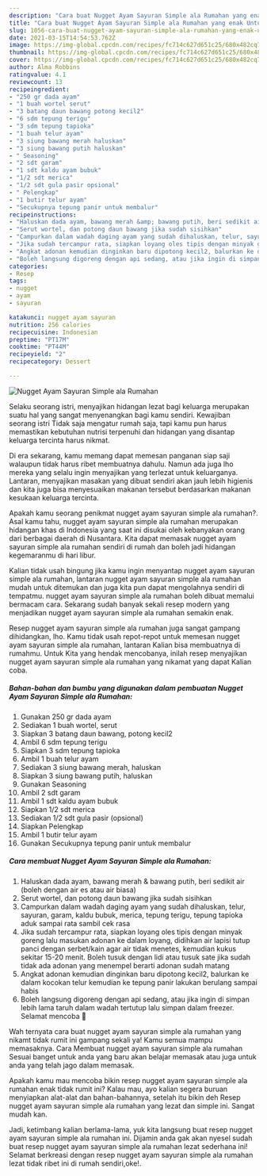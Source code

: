 ```yaml
---
description: "Cara buat Nugget Ayam Sayuran Simple ala Rumahan yang enak Untuk Jualan"
title: "Cara buat Nugget Ayam Sayuran Simple ala Rumahan yang enak Untuk Jualan"
slug: 1056-cara-buat-nugget-ayam-sayuran-simple-ala-rumahan-yang-enak-untuk-jualan
date: 2021-03-15T14:54:53.762Z
image: https://img-global.cpcdn.com/recipes/fc714c627d651c25/680x482cq70/nugget-ayam-sayuran-simple-ala-rumahan-foto-resep-utama.jpg
thumbnail: https://img-global.cpcdn.com/recipes/fc714c627d651c25/680x482cq70/nugget-ayam-sayuran-simple-ala-rumahan-foto-resep-utama.jpg
cover: https://img-global.cpcdn.com/recipes/fc714c627d651c25/680x482cq70/nugget-ayam-sayuran-simple-ala-rumahan-foto-resep-utama.jpg
author: Alma Robbins
ratingvalue: 4.1
reviewcount: 13
recipeingredient:
- "250 gr dada ayam"
- "1 buah wortel serut"
- "3 batang daun bawang potong kecil2"
- "6 sdm tepung terigu"
- "3 sdm tepung tapioka"
- "1 buah telur ayam"
- "3 siung bawang merah haluskan"
- "3 siung bawang putih haluskan"
- " Seasoning"
- "2 sdt garam"
- "1 sdt kaldu ayam bubuk"
- "1/2 sdt merica"
- "1/2 sdt gula pasir opsional"
- " Pelengkap"
- "1 butir telur ayam"
- "Secukupnya tepung panir untuk membalur"
recipeinstructions:
- "Haluskan dada ayam, bawang merah &amp; bawang putih, beri sedikit air (boleh dengan air es atau air biasa)"
- "Serut wortel, dan potong daun bawang jika sudah sisihkan"
- "Campurkan dalam wadah daging ayam yang sudah dihaluskan, telur, sayuran, garam, kaldu bubuk, merica, tepung terigu, tepung tapioka aduk sampai rata sambil cek rasa"
- "Jika sudah tercampur rata, siapkan loyang oles tipis dengan minyak goreng lalu masukan adonan ke dalam loyang, didihkan air lapisi tutup panci dengan serbet/kain agar air tidak menetes, kemudian kukus sekitar 15-20 menit. Boleh tusuk dengan lidi atau tusuk sate jika sudah tidak ada adonan yang menempel berarti adonan sudah matang"
- "Angkat adonan kemudian dinginkan baru dipotong kecil2, balurkan ke dalam kocokan telur kemudian ke tepung panir lakukan berulang sampai habis"
- "Boleh langsung digoreng dengan api sedang, atau jika ingin di simpan lebih lama taruh dalam wadah tertutup lalu simpan dalam freezer. Selamat mencoba 💛"
categories:
- Resep
tags:
- nugget
- ayam
- sayuran

katakunci: nugget ayam sayuran 
nutrition: 256 calories
recipecuisine: Indonesian
preptime: "PT17M"
cooktime: "PT44M"
recipeyield: "2"
recipecategory: Dessert

---
```



![Nugget Ayam Sayuran Simple ala Rumahan](https://img-global.cpcdn.com/recipes/fc714c627d651c25/680x482cq70/nugget-ayam-sayuran-simple-ala-rumahan-foto-resep-utama.jpg)

Selaku seorang istri, menyajikan hidangan lezat bagi keluarga merupakan suatu hal yang sangat menyenangkan bagi kamu sendiri. Kewajiban seorang istri Tidak saja mengatur rumah saja, tapi kamu pun harus memastikan kebutuhan nutrisi terpenuhi dan hidangan yang disantap keluarga tercinta harus nikmat.

Di era  sekarang, kamu memang dapat memesan panganan siap saji walaupun tidak harus ribet membuatnya dahulu. Namun ada juga lho mereka yang selalu ingin menyajikan yang terlezat untuk keluarganya. Lantaran, menyajikan masakan yang dibuat sendiri akan jauh lebih higienis dan kita juga bisa menyesuaikan makanan tersebut berdasarkan makanan kesukaan keluarga tercinta. 



Apakah kamu seorang penikmat nugget ayam sayuran simple ala rumahan?. Asal kamu tahu, nugget ayam sayuran simple ala rumahan merupakan hidangan khas di Indonesia yang saat ini disukai oleh kebanyakan orang dari berbagai daerah di Nusantara. Kita dapat memasak nugget ayam sayuran simple ala rumahan sendiri di rumah dan boleh jadi hidangan kegemaranmu di hari libur.

Kalian tidak usah bingung jika kamu ingin menyantap nugget ayam sayuran simple ala rumahan, lantaran nugget ayam sayuran simple ala rumahan mudah untuk ditemukan dan juga kita pun dapat mengolahnya sendiri di tempatmu. nugget ayam sayuran simple ala rumahan boleh dibuat memalui bermacam cara. Sekarang sudah banyak sekali resep modern yang menjadikan nugget ayam sayuran simple ala rumahan semakin enak.

Resep nugget ayam sayuran simple ala rumahan juga sangat gampang dihidangkan, lho. Kamu tidak usah repot-repot untuk memesan nugget ayam sayuran simple ala rumahan, lantaran Kalian bisa membuatnya di rumahmu. Untuk Kita yang hendak mencobanya, inilah resep menyajikan nugget ayam sayuran simple ala rumahan yang nikamat yang dapat Kalian coba.

<!--inarticleads1-->

##### Bahan-bahan dan bumbu yang digunakan dalam pembuatan Nugget Ayam Sayuran Simple ala Rumahan:

1. Gunakan 250 gr dada ayam
1. Sediakan 1 buah wortel, serut
1. Siapkan 3 batang daun bawang, potong kecil2
1. Ambil 6 sdm tepung terigu
1. Siapkan 3 sdm tepung tapioka
1. Ambil 1 buah telur ayam
1. Sediakan 3 siung bawang merah, haluskan
1. Siapkan 3 siung bawang putih, haluskan
1. Gunakan  Seasoning
1. Ambil 2 sdt garam
1. Ambil 1 sdt kaldu ayam bubuk
1. Siapkan 1/2 sdt merica
1. Sediakan 1/2 sdt gula pasir (opsional)
1. Siapkan  Pelengkap
1. Ambil 1 butir telur ayam
1. Gunakan Secukupnya tepung panir untuk membalur




<!--inarticleads2-->

##### Cara membuat Nugget Ayam Sayuran Simple ala Rumahan:

1. Haluskan dada ayam, bawang merah &amp; bawang putih, beri sedikit air (boleh dengan air es atau air biasa)
1. Serut wortel, dan potong daun bawang jika sudah sisihkan
1. Campurkan dalam wadah daging ayam yang sudah dihaluskan, telur, sayuran, garam, kaldu bubuk, merica, tepung terigu, tepung tapioka aduk sampai rata sambil cek rasa
1. Jika sudah tercampur rata, siapkan loyang oles tipis dengan minyak goreng lalu masukan adonan ke dalam loyang, didihkan air lapisi tutup panci dengan serbet/kain agar air tidak menetes, kemudian kukus sekitar 15-20 menit. Boleh tusuk dengan lidi atau tusuk sate jika sudah tidak ada adonan yang menempel berarti adonan sudah matang
1. Angkat adonan kemudian dinginkan baru dipotong kecil2, balurkan ke dalam kocokan telur kemudian ke tepung panir lakukan berulang sampai habis
1. Boleh langsung digoreng dengan api sedang, atau jika ingin di simpan lebih lama taruh dalam wadah tertutup lalu simpan dalam freezer. Selamat mencoba 💛




Wah ternyata cara buat nugget ayam sayuran simple ala rumahan yang nikamt tidak rumit ini gampang sekali ya! Kamu semua mampu memasaknya. Cara Membuat nugget ayam sayuran simple ala rumahan Sesuai banget untuk anda yang baru akan belajar memasak atau juga untuk anda yang telah jago dalam memasak.

Apakah kamu mau mencoba bikin resep nugget ayam sayuran simple ala rumahan enak tidak rumit ini? Kalau mau, ayo kalian segera buruan menyiapkan alat-alat dan bahan-bahannya, setelah itu bikin deh Resep nugget ayam sayuran simple ala rumahan yang lezat dan simple ini. Sangat mudah kan. 

Jadi, ketimbang kalian berlama-lama, yuk kita langsung buat resep nugget ayam sayuran simple ala rumahan ini. Dijamin anda gak akan nyesel sudah buat resep nugget ayam sayuran simple ala rumahan lezat sederhana ini! Selamat berkreasi dengan resep nugget ayam sayuran simple ala rumahan lezat tidak ribet ini di rumah sendiri,oke!.

